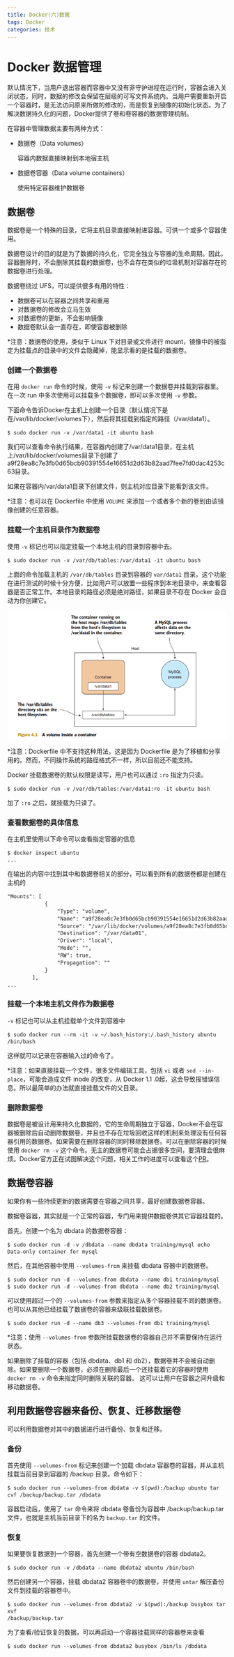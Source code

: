 ```yaml
---
title: Docker(六)数据
tags: Docker
categories: 技术
---
```


# Docker 数据管理

默认情况下，当用户退出容器而容器中又没有非守护进程在运行时，容器会进入关闭状态，同时，数据的修改会保留在层级的可写文件系统内。当用户需要重新开启一个容器时，是无法访问原来所做的修改的，而是恢复到镜像的初始化状态。为了解决数据持久化的问题，Docker提供了卷和卷容器的数据管理机制。

在容器中管理数据主要有两种方式：

* 数据卷（Data volumes）

  容器内数据直接映射到本地宿主机

* 数据卷容器（Data volume containers）

  使用特定容器维护数据卷

## 数据卷

数据卷是一个特殊的目录，它将主机目录直接映射进容器。可供一个或多个容器使用。

数据卷设计的目的就是为了数据的持久化，它完全独立与容器的生命周期。因此，容器删除时，不会删除其挂载的数据卷，也不会存在类似的垃圾机制对容器存在的数据卷进行处理。

数据卷绕过 UFS，可以提供很多有用的特性：
* 数据卷可以在容器之间共享和重用
* 对数据卷的修改会立马生效
* 对数据卷的更新，不会影响镜像
* 数据卷默认会一直存在，即使容器被删除

*注意：数据卷的使用，类似于 Linux 下对目录或文件进行 mount，镜像中的被指定为挂载点的目录中的文件会隐藏掉，能显示看的是挂载的数据卷。


### 创建一个数据卷

在用 `docker run` 命令的时候，使用 `-v` 标记来创建一个数据卷并挂载到容器里。在一次 run 中多次使用可以挂载多个数据卷，即可以多次使用 `-v` 参数。

下面命令告诉Docker在主机上创建一个目录（默认情况下是在/var/lib/docker/volumes下），然后将其挂载到指定的路径（/var/data1）。

```
$ sudo docker run -v /var/data1 -it ubuntu bash
```
我们可以查看命令执行结果，在容器内创建了/var/data1目录，在主机上/var/lib/docker/volumes目录下创建了a9f28ea8c7e3fb0d65bcb90391554e16651d2d63b82aad7fee7fd0dac4253c63目录。

如果在容器内/var/data1目录下创建文件，则主机对应目录下能看到该文件。

*注意：也可以在 Dockerfile 中使用 `VOLUME` 来添加一个或者多个新的卷到由该镜像创建的任意容器。

### 挂载一个主机目录作为数据卷
使用 `-v` 标记也可以指定挂载一个本地主机的目录到容器中去。

```
$ sudo docker run -v /var/db/tables:/var/data1 -it ubuntu bash
```

上面的命令加载主机的 `/var/db/tables` 目录到容器的 `var/data1`
目录。这个功能在进行测试的时候十分方便，比如用户可以放置一些程序到本地目录中，来查看容器是否正常工作。本地目录的路径必须是绝对路径，如果目录不存在 Docker 会自动为你创建它。

![示例](images/volumeInContainer.PNG)

*注意：Dockerfile 中不支持这种用法，这是因为 Dockerfile 是为了移植和分享用的。然而，不同操作系统的路径格式不一样，所以目前还不能支持。

Docker 挂载数据卷的默认权限是读写，用户也可以通过 `:ro` 指定为只读。
```
$ sudo docker run -v /var/db/tables:/var/data1:ro -it ubuntu bash
```
加了 `:ro` 之后，就挂载为只读了。

### 查看数据卷的具体信息

在主机里使用以下命令可以查看指定容器的信息
```
$ docker inspect ubuntu
...
```

在输出的内容中找到其中和数据卷相关的部分，可以看到所有的数据卷都是创建在主机的

``` xml
"Mounts": [
            {
                "Type": "volume",
                "Name": "a9f28ea8c7e3fb0d65bcb90391554e16651d2d63b82aad7fee7fd0dac4253c63",
                "Source": "/var/lib/docker/volumes/a9f28ea8c7e3fb0d65bcb90391554e16651d2d63b82aad7fee7fd0dac4253c63/_data",
                "Destination": "/var/data01",
                "Driver": "local",
                "Mode": "",
                "RW": true,
                "Propagation": ""
            }
        ],
...
```

### 挂载一个本地主机文件作为数据卷

`-v` 标记也可以从主机挂载单个文件到容器中
```
$ sudo docker run --rm -it -v ~/.bash_history:/.bash_history ubuntu /bin/bash
```
这样就可以记录在容器输入过的命令了。

*注意：如果直接挂载一个文件，很多文件编辑工具，包括 `vi` 或者 `sed --in-place`，可能会造成文件 inode 的改变，从 Docker 1.1
.0起，这会导致报错误信息。所以最简单的办法就直接挂载文件的父目录。

### 删除数据卷

数据卷是被设计用来持久化数据的，它的生命周期独立于容器，Docker不会在容器被删除后自动删除数据卷，并且也不存在垃圾回收这样的机制来处理没有任何容器引用的数据卷。如果需要在删除容器的同时移除数据卷。可以在删除容器的时候使用 `docker rm -v` 这个命令。无主的数据卷可能会占据很多空间，要清理会很麻烦。Docker官方正在试图解决这个问题，相关工作的进度可以查看这个[PR](https://github.com/docker/docker/pull/8484)。


## 数据卷容器

如果你有一些持续更新的数据需要在容器之间共享，最好创建数据卷容器。

数据卷容器，其实就是一个正常的容器，专门用来提供数据卷供其它容器挂载的。

首先，创建一个名为 dbdata 的数据卷容器：
```
$ sudo docker run -d -v /dbdata --name dbdata training/mysql echo Data-only container for mysql
```
然后，在其他容器中使用 `--volumes-from` 来挂载 dbdata 容器中的数据卷。
```
$ sudo docker run -d --volumes-from dbdata --name db1 training/mysql
$ sudo docker run -d --volumes-from dbdata --name db2 training/mysql
```
可以使用超过一个的 `--volumes-from` 参数来指定从多个容器挂载不同的数据卷。
也可以从其他已经挂载了数据卷的容器来级联挂载数据卷。
```
$ sudo docker run -d --name db3 --volumes-from db1 training/mysql
```
*注意：使用 `--volumes-from` 参数所挂载数据卷的容器自己并不需要保持在运行状态。

如果删除了挂载的容器（包括 dbdata、db1 和 db2），数据卷并不会被自动删除。如果要删除一个数据卷，必须在删除最后一个还挂载着它的容器时使用 `docker rm -v` 命令来指定同时删除关联的容器。
这可以让用户在容器之间升级和移动数据卷。

## 利用数据卷容器来备份、恢复、迁移数据卷

可以利用数据卷对其中的数据进行进行备份、恢复和迁移。

### 备份

首先使用 `--volumes-from` 标记来创建一个加载 dbdata 容器卷的容器，并从主机挂载当前目录到容器的 /backup 目录。命令如下：

```
$ sudo docker run --volumes-from dbdata -v $(pwd):/backup ubuntu tar cvf /backup/backup.tar /dbdata
```

容器启动后，使用了 `tar` 命令来将 dbdata 卷备份为容器中 /backup/backup.tar 文件，也就是主机当前目录下的名为 `backup.tar` 的文件。

### 恢复

如果要恢复数据到一个容器，首先创建一个带有空数据卷的容器 dbdata2。

```
$ sudo docker run -v /dbdata --name dbdata2 ubuntu /bin/bash
```

然后创建另一个容器，挂载 dbdata2 容器卷中的数据卷，并使用 `untar` 解压备份文件到挂载的容器卷中。

```
$ sudo docker run --volumes-from dbdata2 -v $(pwd):/backup busybox tar xvf
/backup/backup.tar
```

为了查看/验证恢复的数据，可以再启动一个容器挂载同样的容器卷来查看

```
$ sudo docker run --volumes-from dbdata2 busybox /bin/ls /dbdata
```
